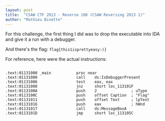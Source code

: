 ```yaml
---
layout: post
title:  "CSAW CTF 2013 - Reverse 100 (CSAW Reversing 2013 1)"
author: "Mathieu Binette"
---
```


For this challenge, the first thing I did was to drop the executable into IDA and give it a run with a debugger.

And there's the flag: `flag{this1isprettyeasy:)}`

For reference, here were the actual instructions:


```

.text:01131000 _main           proc near              
.text:01131000                 call    ds:IsDebuggerPresent
.text:01131006                 test    eax, eax
.text:01131008                 jnz     short loc_113101F
.text:0113100A                 push    2               ; uType
.text:0113100C                 push    offset Caption  ; "Flag"
.text:01131011                 push    offset Text     ; lpText
.text:01131016                 push    eax             ; hWnd
.text:01131017                 call    ds:MessageBoxA
.text:0113101D                 jmp     short loc_113105C

```
